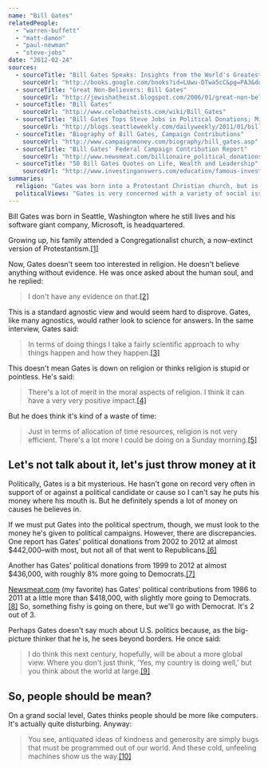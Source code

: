 ```yaml
---
name: "Bill Gates"
relatedPeople:
  - "warren-buffett"
  - "matt-damon"
  - "paul-newman"
  - "steve-jobs"
date: "2012-02-24"
sources:
  - sourceTitle: "Bill Gates Speaks: Insights from the World's Greatest Entrepreneur"
    sourceUrl: "http://books.google.com/books?id=LUwu-DTwa5cC&pg=PA3&dq=Congregationalist++bill+gates&hl=en#v=onepage&q&f=false"
  - sourceTitle: "Great Non-Believers: Bill Gates"
    sourceUrl: "http://jewishatheist.blogspot.com/2006/01/great-non-believers-bill-gates.html"
  - sourceTitle: "Bill Gates"
    sourceUrl: "http://www.celebatheists.com/wiki/Bill_Gates"
  - sourceTitle: "Bill Gates Tops Steve Jobs in Political Donations; Microsoft Outspends Apple Inside the Beltway"
    sourceUrl: "http://blogs.seattleweekly.com/dailyweekly/2011/01/bill_gates_tops_steve_jobs_in.php"
  - sourceTitle: "Biography of Bill Gates, Campaign Contributions"
    sourceUrl: "http://www.campaignmoney.com/biography/bill_gates.asp"
  - sourceTitle: "Bill Gates' Federal Campaign Contribution Report"
    sourceUrl: "http://www.newsmeat.com/billionaire_political_donations/Bill_Gates.php"
  - sourceTitle: "50 Bill Gates Quotes on Life, Wealth and Leadership"
    sourceUrl: "http://www.investinganswers.com/education/famous-investors/50-quotes-wealthiest-man-america-3088"
summaries:
  religion: "Gates was born into a Protestant Christian church, but is now conclusively an agnostic. We may be able to even consider him a scientist."
  politicalViews: "Gates is very concerned with a variety of social issues including 3rd world development, disease, poverty, and the environment. Three political campaign donation reports were analyzed--all with discrepancies regarding the amount Gates has donated, but two of them say he's given slightly more to Democrats, so we're going with Democrat."
---
```


Bill Gates was born in Seattle, Washington where he still lives and his software giant company, Microsoft, is headquartered.

Growing up, his family attended a Congregationalist church, a now-extinct version of Protestantism.<a class="source-citation" href="#http%3A%2F%2Fbooks.google.com%2Fbooks%3Fid%3DLUwu-DTwa5cC%26pg%3DPA3%26dq%3DCongregationalist%2B%2Bbill%2Bgates%26hl%3Den%23v%3Donepage%26q%26f%3Dfalse" title="Bill Gates Speaks: Insights from the World&apos;s Greatest Entrepreneur">[1]</a>

Now, Gates doesn't seem too interested in religion. He doesn't believe anything without evidence. He was once asked about the human soul, and he replied:

>I don't have any evidence on that.<a class="source-citation" href="#http%3A%2F%2Fjewishatheist.blogspot.com%2F2006%2F01%2Fgreat-non-believers-bill-gates.html" title="Great Non-Believers: Bill Gates">[2]</a>

This is a standard agnostic view and would seem hard to disprove. Gates, like many agnostics, would rather look to science for answers. In the same interview, Gates said:

>In terms of doing things I take a fairly scientific approach to why things happen and how they happen.<a class="source-citation" href="#http%3A%2F%2Fwww.celebatheists.com%2Fwiki%2FBill_Gates" title="Bill Gates">[3]</a>

This doesn't mean Gates is down on religion or thinks religion is stupid or pointless. He's said:

>There's a lot of merit in the moral aspects of religion. I think it can have a very very positive impact.<a class="source-citation" href="#http%3A%2F%2Fwww.celebatheists.com%2Fwiki%2FBill_Gates" title="Bill Gates">[4]</a>

But he does think it's kind of a waste of time:

>Just in terms of allocation of time resources, religion is not very efficient. There's a lot more I could be doing on a Sunday morning.<a class="source-citation" href="#http%3A%2F%2Fwww.celebatheists.com%2Fwiki%2FBill_Gates" title="Bill Gates">[5]</a>

## Let's not talk about it, let's just throw money at it

Politically, Gates is a bit mysterious. He hasn't gone on record very often in support of or against a political candidate or cause so I can't say he puts his money where his mouth is. But he definitely spends a lot of money on causes he believes in.

If we must put Gates into the political spectrum, though, we must look to the money he's given to political campaigns. However, there are discrepancies. One report has Gates' political donations from 2002 to 2012 at almost $442,000–with most, but not all of that went to Republicans.<a class="source-citation" href="#http%3A%2F%2Fblogs.seattleweekly.com%2Fdailyweekly%2F2011%2F01%2Fbill_gates_tops_steve_jobs_in.php" title="Bill Gates Tops Steve Jobs in Political Donations; Microsoft Outspends Apple Inside the Beltway">[6]</a>

Another has Gates' political donations from 1999 to 2012 at almost $436,000, with roughly 8% more going to Democrats.<a class="source-citation" href="#http%3A%2F%2Fwww.campaignmoney.com%2Fbiography%2Fbill_gates.asp" title="Biography of Bill Gates, Campaign Contributions">[7]</a>

[Newsmeat.com](http://newsmeat.com ) (my favorite) has Gates' political contributions from 1986 to 2011 at a little more than $418,000, with slightly more going to Democrats.<a class="source-citation" href="#http%3A%2F%2Fwww.newsmeat.com%2Fbillionaire_political_donations%2FBill_Gates.php" title="Bill Gates&apos; Federal Campaign Contribution Report">[8]</a> So, something fishy is going on there, but we'll go with Democrat. It's 2 out of 3.

Perhaps Gates doesn't say much about U.S. politics because, as the big-picture thinker that he is, he sees beyond borders. He once said:

>I do think this next century, hopefully, will be about a more global view. Where you don't just think, 'Yes, my country is doing well,' but you think about the world at large.<a class="source-citation" href="#http%3A%2F%2Fwww.investinganswers.com%2Feducation%2Ffamous-investors%2F50-quotes-wealthiest-man-america-3088" title="50 Bill Gates Quotes on Life, Wealth and Leadership">[9]</a>

## So, people should be mean?

On a grand social level, Gates thinks people should be more like computers. It's actually quite disturbing. Anyway:

>You see, antiquated ideas of kindness and generosity are simply bugs that must be programmed out of our world. And these cold, unfeeling machines show us the way.<a class="source-citation" href="#http%3A%2F%2Fwww.investinganswers.com%2Feducation%2Ffamous-investors%2F50-quotes-wealthiest-man-america-3088" title="50 Bill Gates Quotes on Life, Wealth and Leadership">[10]</a>